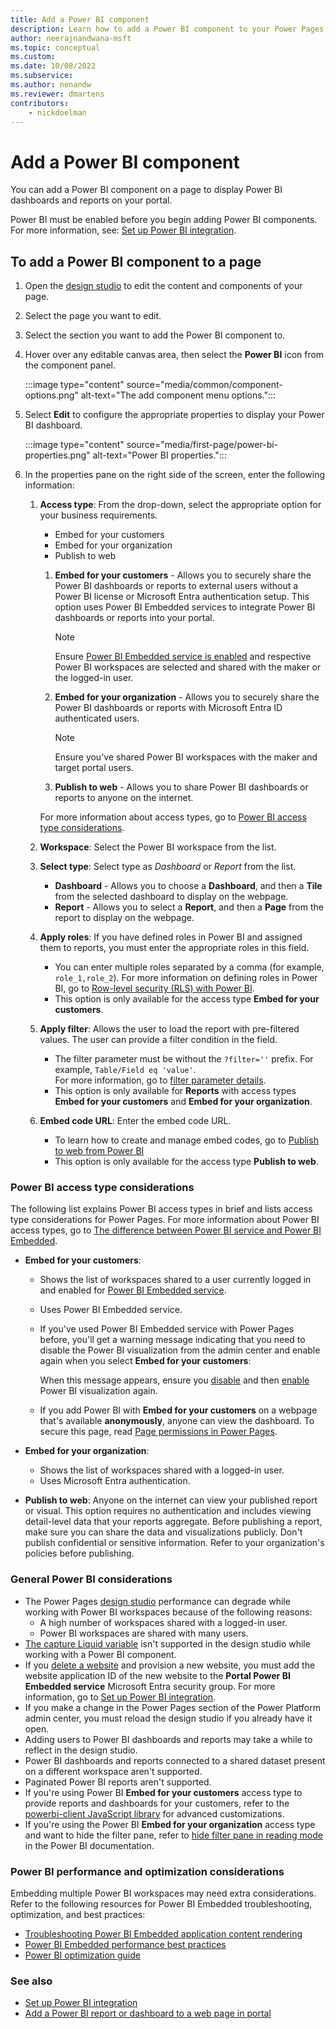 ```yaml
---
title: Add a Power BI component
description: Learn how to add a Power BI component to your Power Pages site.
author: neerajnandwana-msft
ms.topic: conceptual
ms.custom: 
ms.date: 10/08/2022
ms.subservice:
ms.author: nenandw 
ms.reviewer: dmartens
contributors:
    - nickdoelman
---
```


# Add a Power BI component

You can add a Power BI component on a page to display Power BI dashboards and reports on your portal.

Power BI must be enabled before you begin adding Power BI components. For more information, see: [Set up Power BI integration](../admin/set-up-power-bi-integration.md#enable-power-bi-visualization).

## To add a Power BI component to a page

1. Open the [design studio](use-design-studio.md) to edit the content and components of your page.

1. Select the page you want to edit.

1. Select the section you want to add the Power BI component to.

1. Hover over any editable canvas area, then select the **Power BI** icon from the component panel.

    :::image type="content" source="media/common/component-options.png" alt-text="The add component menu options.":::

1. Select **Edit** to configure the appropriate properties to display your Power BI dashboard.

    :::image type="content" source="media/first-page/power-bi-properties.png" alt-text="Power BI properties.":::

1. In the properties pane on the right side of the screen, enter the following information:

    1. **Access type**: From the drop-down, select the appropriate option for your business requirements.

        - Embed for your customers
        - Embed for your organization
        - Publish to web

        1. **Embed for your customers** - Allows you to securely share the Power BI dashboards or reports to external users without a Power BI license or Microsoft Entra authentication setup. This option uses Power BI Embedded services to integrate Power BI dashboards or reports into your portal.
            > [!NOTE]
            > Ensure [Power BI Embedded service is enabled](../admin/set-up-power-bi-integration.md#enable-power-bi-embedded-service) and respective Power BI workspaces are selected and shared with the maker or the logged-in user.

        1. **Embed for your organization** - Allows you to securely share the Power BI dashboards or reports with Microsoft Entra ID authenticated users.

            > [!NOTE]
            > Ensure you've shared Power BI workspaces with the maker and target portal users.

        1. **Publish to web** - Allows you to share Power BI dashboards or reports to anyone on the internet.

        For more information about access types, go to [Power BI access type considerations](#power-bi-access-type-considerations).

    1. **Workspace**: Select the Power BI workspace from the list.

    1. **Select type**: Select type as *Dashboard* or *Report* from the list.

        - **Dashboard** - Allows you to choose a **Dashboard**, and then a **Tile** from the selected dashboard to display on the webpage.
        - **Report** - Allows you to select a **Report**, and then a **Page** from the report to display on the webpage.

    1. **Apply roles**: If you have defined roles in Power BI and assigned them to reports, you must enter the appropriate roles in this field.

        - You can enter multiple roles separated by a comma (for example, `role_1,role_2`). For more information on defining roles in Power BI, go to [Row-level security (RLS) with Power BI](/power-bi/service-admin-rls). <br>
        - This option is only available for the access type **Embed for your customers**.

    1. **Apply filter**: Allows the user to load the report with pre-filtered values. The user can provide a filter condition in the field. 

        - The filter parameter must be without the `?filter=''` prefix. For example, `Table/Field eq 'value'`.
        <br> For more information, go to [filter parameter details](/power-bi/service-url-filters).
        - This option is only available for **Reports** with access types **Embed for your customers** and **Embed for your organization**.

    1. **Embed code URL**: Enter the embed code URL.

        - To learn how to create and manage embed codes, go to [Publish to web from Power BI](/power-bi/service-publish-to-web)
        - This option is only available for the access type **Publish to web**.

### Power BI access type considerations

The following list explains Power BI access types in brief and lists access type considerations for Power Pages. For more information about Power BI access types, go to [The difference between Power BI service and Power BI Embedded](/power-bi/developer/embedded/embedded-faq#how-is-power-bi-embedded-different-from-power-bi-the-service).

- **Embed for your customers**:
    - Shows the list of workspaces shared to a user currently logged in and enabled for [Power BI Embedded service](../admin/set-up-power-bi-integration.md#enable-power-bi-embedded-service).
    - Uses Power BI Embedded service.
    - If you've used Power BI Embedded service with Power Pages before, you'll get a warning message indicating that you need to disable the Power BI visualization from the admin center and enable again when you select **Embed for your customers**:
   
        When this message appears, ensure you [disable](../admin/set-up-power-bi-integration.md#disable-power-bi-visualization) and then [enable](../admin/set-up-power-bi-integration.md#enable-power-bi-visualization) Power BI visualization again.

    - If you add Power BI with **Embed for your customers** on a webpage that's available **anonymously**, anyone can view the dashboard. To secure this page, read [Page permissions in Power Pages](../security/page-security.md).

- **Embed for your organization**:

    - Shows the list of workspaces shared with a logged-in user.
    - Uses Microsoft Entra authentication.

- **Publish to web**: Anyone on the internet can view your published report or visual. This option requires no authentication and includes viewing detail-level data that your reports aggregate. Before publishing a report, make sure you can share the data and visualizations publicly. Don't publish confidential or sensitive information. Refer to your organization's policies before publishing.

### General Power BI considerations

- The Power Pages [design studio](../configure/design-build-overview.md) performance can degrade while working with Power BI workspaces because of the following reasons:
    - A high number of workspaces shared with a logged-in user.
    - Power BI workspaces are shared with many users.
- [The capture Liquid variable](../configure/liquid/dataverse-liquid-tags.md#powerbi) isn't supported in the design studio while working with a Power BI component.
- If you [delete a website](../admin/delete-website.md) and provision a new website, you must add the website application ID of the new website to the **Portal Power BI Embedded service** Microsoft Entra security group. For more information, go to [Set up Power BI integration](../admin/set-up-power-bi-integration.md#create-security-group-and-add-to-power-bi-account).
- If you make a change in the Power Pages section of the Power Platform admin center, you must reload the design studio if you already have it open.
- Adding users to Power BI dashboards and reports may take a while to reflect in the design studio.
- Power BI dashboards and reports connected to a shared dataset present on a different workspace aren't supported.
- Paginated Power BI reports aren't supported.
- If you're using Power BI **Embed for your customers** access type to provide reports and dashboards for your customers, refer to the [powerbi-client JavaScript library](../configure/add-powerbi-report.md#how-to-use-powerbi-client-javascript-library-in-power-pages) for advanced customizations. 
- If you're using the Power BI **Embed for your organization** access type and want to hide the filter pane, refer to [hide filter pane in reading mode](/power-bi/create-reports/power-bi-report-filter?tabs=powerbi-desktop#hide-the-filters-pane-in-reading-mode) in the Power BI documentation.  

### Power BI performance and optimization considerations

Embedding multiple Power BI workspaces may need extra considerations. Refer to the following resources for Power BI Embedded troubleshooting, optimization, and best practices:

- [Troubleshooting Power BI Embedded application content rendering](/power-bi/developer/embedded/embedded-troubleshoot#content-rendering)
- [Power BI Embedded performance best practices](/power-bi/developer/embedded/embedded-performance-best-practices)
- [Power BI optimization guide](/power-bi/guidance/power-bi-optimization)

### See also

- [Set up Power BI integration](../admin/set-up-power-bi-integration.md) 
- [Add a Power BI report or dashboard to a web page in portal](../configure/add-powerbi-report.md)